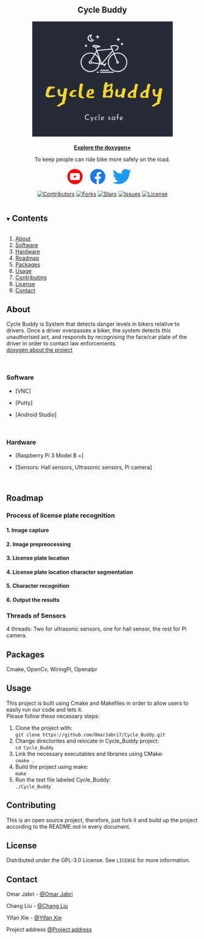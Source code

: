 <h2 align="center">Cycle Buddy</h2>  
<p align="center">
  <a href="https://github.com/OmarJabri7/Cycle_Buddy">
    <img src="https://github.com/Yifan-Xie/Image/blob/Cycle_Buddy/pictures/Logo.png" alt="Logo" >
  </a>
    <br />
    <br />
    <a href="https://omarjabri7.github.io/Cycle_Buddy/"><strong>Explore the doxygen»</strong></a>  
  <p align="center">
    To keep people can ride bike more safely on the road.
    <br />
    <br />
    <a href="https://www.youtube.com/channel/UC4mHw6LXU8YYIvdZxgI5Btw"><img height=40 src="Images/youtube_social_circle_red.png"></img></a>&nbsp;&nbsp;&nbsp;&nbsp;
    <a href=""><img height=40 src="Images/f_logo_RGB-Blue_1024.png"></img></a>&nbsp;&nbsp;&nbsp;&nbsp;
    <a href=""><img height=40 src="Images/2021%20Twitter%20logo%20-%20blue.png"></img></a>&nbsp;&nbsp;&nbsp;&nbsp;
    <br />

<div align="center">
  
[![Contributors](https://img.shields.io/github/contributors/OmarJabri7/Cycle_Buddy.svg?style=for-the-badge)](https://github.com/OmarJabri7/Cycle_Buddy/graphs/contributors)
[![Forks](https://img.shields.io/github/forks/OmarJabri7/Cycle_Buddy.svg?style=for-the-badge)](https://github.com/OmarJabri7/Cycle_Buddy/network/members)
[![Stars](https://img.shields.io/github/stars/OmarJabri7/Cycle_Buddy.svg?style=for-the-badge)](https://github.com/OmarJabri7/Cycle_Buddy/stargazers)
[![Issues](https://img.shields.io/github/issues/OmarJabri7/Cycle_Buddy.svg?style=for-the-badge)](https://github.com/OmarJabri7/Cycle_Buddy/issues)
[![License](https://img.shields.io/github/license/OmarJabri7/Cycle_Buddy.svg?style=for-the-badge)](https://github.com/OmarJabri7/Cycle_Buddy/blob/main/LICENSE)
</div>
  
<!-- TOC -->
<details open="open">
  <summary><h2 style="display: inline-block">Contents</h2></summary>
  <ol>
    <li><a href="#about">About</a>
    <li><a href="#software">Software</a></li>
    <li><a href="#hardware">Hardware</a></li>       
    </li>
    <li><a href="#roadmap">Roadmap</a></li>
    <li><a href="#Packages">Packages</a>
    <li><a href="#usage">Usage</a></li>
    <li><a href="#contributing">Contributing</a></li>
    <li><a href="#license">License</a></li>
    <li><a href="#contact">Contact</a></li>
  </ol>
</details>

<!-- Project descirption -->
## About
Cycle Buddy is System that detects danger levels in bikers relative to drivers. Once a driver overpasses a biker, the system detects this unauthorised act, and responds by recognising the face/car plate of the driver in order to contact law enforcements.
<br />
[doxygen about the project](https://omarjabri7.github.io/Cycle_Buddy/)
<br />
<div align="center"> 
<br />  
</div>

### Software
* [VNC]

* [Putty]

* [Android Studio] 
 
<br />

### Hardware
* [Raspberry Pi 3 Model B +]

* [Sensors: Hall sensors, Ultrasonic sensors, Pi camera]

<br />


## Roadmap
### Process of license plate recognition
#### 1. Image capture
#### 2. Image prepreocessing
#### 3. License plate location
#### 4. License plate location character segmentation
#### 5. Character recognition 
#### 6. Output the results

### Threads of Sensors 
4 threads: Two for ultrasonic sensors, one for hall sensor, the rest for Pi camera.

<!-- Getting Started -->
## Packages
Cmake, OpenCv, WiringPi, Openalpr

<!-- Usage -->
## Usage
This project is built using Cmake and Makefiles in order to allow users to easily run our code and tets it.<br/>
Please follow these necessary steps: <br/>
1. Clone the project with: <br/>
`git clone https://github.com/OmarJabri7/Cycle_Buddy.git`<br/>
2. Change directorites and relocate in Cycle_Buddy project: <br/>
`cd Cycle_Buddy`<br/>
3. Link the necessary executables and libraries using CMake: <br/>
`cmake .`<br/>
4. Build the project using make: <br/>
`make`<br/>
5. Run the test file labeled Cycle_Buddy: <br/>
`./Cycle_Buddy`<br/>

<!-- Contributing -->
## Contributing
This is an open source project, therefore, just fork it and build up the project according to the README.md in every document.

<!-- License -->
## License
Distributed under the GPL-3.0 License. See `LICENSE` for more information.

<!-- Contact Info -->
## Contact

Omar Jabri - [@Omar Jabri](https://github.com/OmarJabri7)
<br />

Chang Liu - [@Chang Liu](https://github.com/Cliu1993)
<br />

Yifan Xie - [@Yifan Xie](https://github.com/Yifan-Xie)
<br />

Project address [@Project address](https://github.com/OmarJabri7/Cycle_Buddy)

